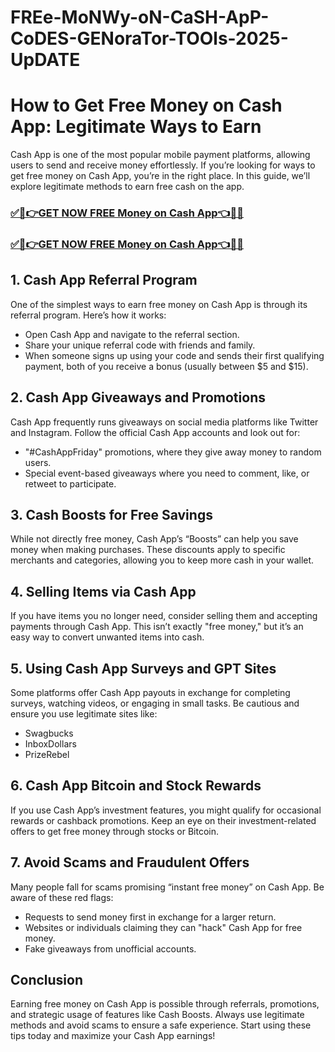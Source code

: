 # FREe-MoNWy-oN-CaSH-ApP-CoDES-GENoraTor-TOOls-2025-UpDATE
# How to Get Free Money on Cash App: Legitimate Ways to Earn
Cash App is one of the most popular mobile payment platforms, allowing users to send and receive money effortlessly. If you’re looking for ways to get free money on Cash App, you’re in the right place. In this guide, we’ll explore legitimate methods to earn free cash on the app.
### [✅🎉👉GET NOW FREE Money on Cash App👈🎉✅](https://amazonbuy.xyz/c/casappppp/)
### [✅🎉👉GET NOW FREE Money on Cash App👈🎉✅](https://amazonbuy.xyz/c/casappppp/)
## 1. **Cash App Referral Program**
One of the simplest ways to earn free money on Cash App is through its referral program. Here’s how it works:
- Open Cash App and navigate to the referral section.
- Share your unique referral code with friends and family.
- When someone signs up using your code and sends their first qualifying payment, both of you receive a bonus (usually between $5 and $15).

## 2. **Cash App Giveaways and Promotions**
Cash App frequently runs giveaways on social media platforms like Twitter and Instagram. Follow the official Cash App accounts and look out for:
- "#CashAppFriday" promotions, where they give away money to random users.
- Special event-based giveaways where you need to comment, like, or retweet to participate.

## 3. **Cash Boosts for Free Savings**
While not directly free money, Cash App’s “Boosts” can help you save money when making purchases. These discounts apply to specific merchants and categories, allowing you to keep more cash in your wallet.

## 4. **Selling Items via Cash App**
If you have items you no longer need, consider selling them and accepting payments through Cash App. This isn’t exactly "free money," but it’s an easy way to convert unwanted items into cash.

## 5. **Using Cash App Surveys and GPT Sites**
Some platforms offer Cash App payouts in exchange for completing surveys, watching videos, or engaging in small tasks. Be cautious and ensure you use legitimate sites like:
- Swagbucks
- InboxDollars
- PrizeRebel

## 6. **Cash App Bitcoin and Stock Rewards**
If you use Cash App’s investment features, you might qualify for occasional rewards or cashback promotions. Keep an eye on their investment-related offers to get free money through stocks or Bitcoin.

## 7. **Avoid Scams and Fraudulent Offers**
Many people fall for scams promising “instant free money” on Cash App. Be aware of these red flags:
- Requests to send money first in exchange for a larger return.
- Websites or individuals claiming they can "hack" Cash App for free money.
- Fake giveaways from unofficial accounts.

## Conclusion
Earning free money on Cash App is possible through referrals, promotions, and strategic usage of features like Cash Boosts. Always use legitimate methods and avoid scams to ensure a safe experience. Start using these tips today and maximize your Cash App earnings!

